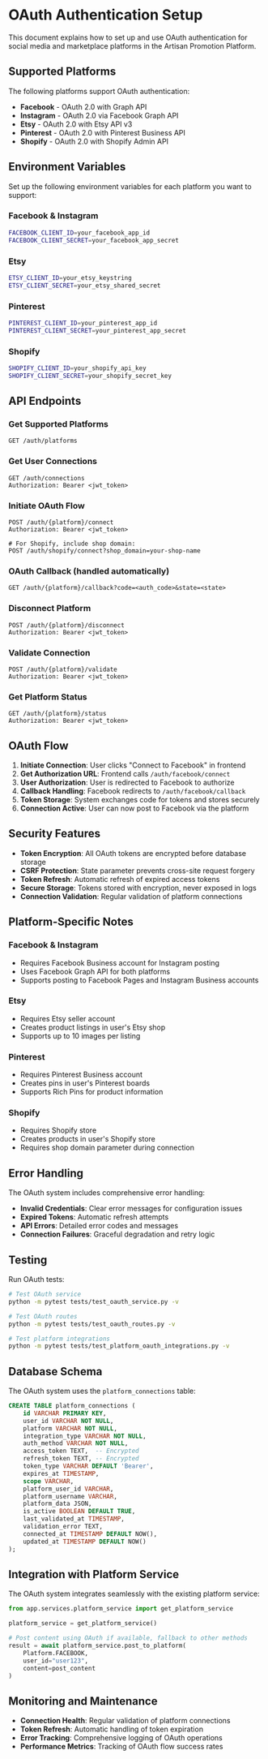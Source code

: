 # OAuth Authentication Setup

This document explains how to set up and use OAuth authentication for social media and marketplace platforms in the Artisan Promotion Platform.

## Supported Platforms

The following platforms support OAuth authentication:

- **Facebook** - OAuth 2.0 with Graph API
- **Instagram** - OAuth 2.0 via Facebook Graph API
- **Etsy** - OAuth 2.0 with Etsy API v3
- **Pinterest** - OAuth 2.0 with Pinterest Business API
- **Shopify** - OAuth 2.0 with Shopify Admin API

## Environment Variables

Set up the following environment variables for each platform you want to support:

### Facebook & Instagram
```bash
FACEBOOK_CLIENT_ID=your_facebook_app_id
FACEBOOK_CLIENT_SECRET=your_facebook_app_secret
```

### Etsy
```bash
ETSY_CLIENT_ID=your_etsy_keystring
ETSY_CLIENT_SECRET=your_etsy_shared_secret
```

### Pinterest
```bash
PINTEREST_CLIENT_ID=your_pinterest_app_id
PINTEREST_CLIENT_SECRET=your_pinterest_app_secret
```

### Shopify
```bash
SHOPIFY_CLIENT_ID=your_shopify_api_key
SHOPIFY_CLIENT_SECRET=your_shopify_secret_key
```

## API Endpoints

### Get Supported Platforms
```http
GET /auth/platforms
```

### Get User Connections
```http
GET /auth/connections
Authorization: Bearer <jwt_token>
```

### Initiate OAuth Flow
```http
POST /auth/{platform}/connect
Authorization: Bearer <jwt_token>

# For Shopify, include shop domain:
POST /auth/shopify/connect?shop_domain=your-shop-name
```

### OAuth Callback (handled automatically)
```http
GET /auth/{platform}/callback?code=<auth_code>&state=<state>
```

### Disconnect Platform
```http
POST /auth/{platform}/disconnect
Authorization: Bearer <jwt_token>
```

### Validate Connection
```http
POST /auth/{platform}/validate
Authorization: Bearer <jwt_token>
```

### Get Platform Status
```http
GET /auth/{platform}/status
Authorization: Bearer <jwt_token>
```

## OAuth Flow

1. **Initiate Connection**: User clicks "Connect to Facebook" in frontend
2. **Get Authorization URL**: Frontend calls `/auth/facebook/connect`
3. **User Authorization**: User is redirected to Facebook to authorize
4. **Callback Handling**: Facebook redirects to `/auth/facebook/callback`
5. **Token Storage**: System exchanges code for tokens and stores securely
6. **Connection Active**: User can now post to Facebook via the platform

## Security Features

- **Token Encryption**: All OAuth tokens are encrypted before database storage
- **CSRF Protection**: State parameter prevents cross-site request forgery
- **Token Refresh**: Automatic refresh of expired access tokens
- **Secure Storage**: Tokens stored with encryption, never exposed in logs
- **Connection Validation**: Regular validation of platform connections

## Platform-Specific Notes

### Facebook & Instagram
- Requires Facebook Business account for Instagram posting
- Uses Facebook Graph API for both platforms
- Supports posting to Facebook Pages and Instagram Business accounts

### Etsy
- Requires Etsy seller account
- Creates product listings in user's Etsy shop
- Supports up to 10 images per listing

### Pinterest
- Requires Pinterest Business account
- Creates pins in user's Pinterest boards
- Supports Rich Pins for product information

### Shopify
- Requires Shopify store
- Creates products in user's Shopify store
- Requires shop domain parameter during connection

## Error Handling

The OAuth system includes comprehensive error handling:

- **Invalid Credentials**: Clear error messages for configuration issues
- **Expired Tokens**: Automatic refresh attempts
- **API Errors**: Detailed error codes and messages
- **Connection Failures**: Graceful degradation and retry logic

## Testing

Run OAuth tests:
```bash
# Test OAuth service
python -m pytest tests/test_oauth_service.py -v

# Test OAuth routes
python -m pytest tests/test_oauth_routes.py -v

# Test platform integrations
python -m pytest tests/test_platform_oauth_integrations.py -v
```

## Database Schema

The OAuth system uses the `platform_connections` table:

```sql
CREATE TABLE platform_connections (
    id VARCHAR PRIMARY KEY,
    user_id VARCHAR NOT NULL,
    platform VARCHAR NOT NULL,
    integration_type VARCHAR NOT NULL,
    auth_method VARCHAR NOT NULL,
    access_token TEXT,  -- Encrypted
    refresh_token TEXT, -- Encrypted
    token_type VARCHAR DEFAULT 'Bearer',
    expires_at TIMESTAMP,
    scope VARCHAR,
    platform_user_id VARCHAR,
    platform_username VARCHAR,
    platform_data JSON,
    is_active BOOLEAN DEFAULT TRUE,
    last_validated_at TIMESTAMP,
    validation_error TEXT,
    connected_at TIMESTAMP DEFAULT NOW(),
    updated_at TIMESTAMP DEFAULT NOW()
);
```

## Integration with Platform Service

The OAuth system integrates seamlessly with the existing platform service:

```python
from app.services.platform_service import get_platform_service

platform_service = get_platform_service()

# Post content using OAuth if available, fallback to other methods
result = await platform_service.post_to_platform(
    Platform.FACEBOOK,
    user_id="user123",
    content=post_content
)
```

## Monitoring and Maintenance

- **Connection Health**: Regular validation of platform connections
- **Token Refresh**: Automatic handling of token expiration
- **Error Tracking**: Comprehensive logging of OAuth operations
- **Performance Metrics**: Tracking of OAuth flow success rates